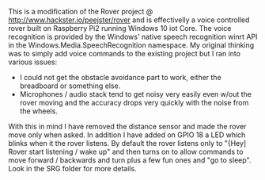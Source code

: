 This is a modification of the Rover project @ http://www.hackster.io/peejster/rover and is effectivelly a voice controlled rover built on Raspberry Pi2 running Windows 10 iot Core. The voice recognition is provided by the Windows' native speech recognition winrt API in the Windows.Media.SpeechRecognition namespace. My original thinking was to simply add voice commands to the existing project but I ran into various issues:
- I could not get the obstacle avoidance part to work, either the breadboard or something else. 
- Microphones / audio stack tend to get noisy very easily even w/out the rover moving and the accuracy drops very quickly with the noise from the wheels.

With this in mind I have removed the distance sensor and made the rover move only when asked. In addition I have added on GPIO 18 a LED which blinks when it the rover listens. By default the rover listens only to "{Hey] Rover start listening / wake up" and then turns on to allow commands to move forward / backwards and turn plus a few fun ones and "go to sleep". Look in the SRG folder for more details.